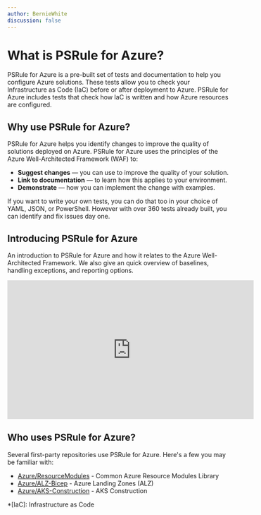 ```yaml
---
author: BernieWhite
discussion: false
---
```


# What is PSRule for Azure?

PSRule for Azure is a pre-built set of tests and documentation to help you configure Azure solutions.
These tests allow you to check your Infrastructure as Code (IaC) before or after deployment to Azure.
PSRule for Azure includes tests that check how IaC is written and how Azure resources are configured.

## Why use PSRule for Azure?

PSRule for Azure helps you identify changes to improve the quality of solutions deployed on Azure.
PSRule for Azure uses the principles of the Azure Well-Architected Framework (WAF) to:

- **Suggest changes** &mdash; you can use to improve the quality of your solution.
- **Link to documentation** &mdash; to learn how this applies to your environment.
- **Demonstrate** &mdash; how you can implement the change with examples.

If you want to write your own tests, you can do that too in your choice of YAML, JSON, or PowerShell.
However with over 360 tests already built, you can identify and fix issues day one.

## Introducing PSRule for Azure

An introduction to PSRule for Azure and how it relates to the Azure Well-Architected Framework.
We also give an quick overview of baselines, handling exceptions, and reporting options.

<iframe width="560" height="315" src="https://www.youtube.com/embed/L4CIDqnXLPk" title="YouTube - Introducing PSRule for Azure" frameborder="0" allow="accelerometer; autoplay; clipboard-write; encrypted-media; gyroscope; picture-in-picture; web-share" allowfullscreen></iframe>

## Who uses PSRule for Azure?

Several first-party repositories use PSRule for Azure.
Here's a few you may be familiar with:

- [Azure/ResourceModules](https://github.com/Azure/ResourceModules) - Common Azure Resource Modules Library
- [Azure/ALZ-Bicep](https://github.com/Azure/ALZ-Bicep) - Azure Landing Zones (ALZ)
- [Azure/AKS-Construction](https://github.com/Azure/AKS-Construction) - AKS Construction

*[IaC]: Infrastructure as Code

